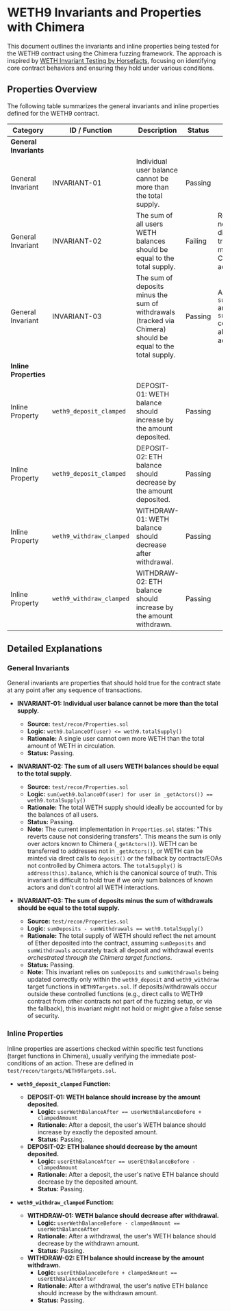 # WETH9 Invariants and Properties with Chimera

This document outlines the invariants and inline properties being tested for the WETH9 contract using the Chimera fuzzing framework. The approach is inspired by [WETH Invariant Testing by Horsefacts](https://github.com/horsefacts/weth-invariant-testing/), focusing on identifying core contract behaviors and ensuring they hold under various conditions.

## Properties Overview

The following table summarizes the general invariants and inline properties defined for the WETH9 contract.

| Category          | ID / Function         | Description                                                              | Status        | Notes                                     |
|-------------------|-----------------------|--------------------------------------------------------------------------|---------------|-------------------------------------------|
| **General Invariants** |                       |                                                                          |               |                                           |
| General Invariant | INVARIANT-01          | Individual user balance cannot be more than the total supply.            | Passing       |                                           |
| General Invariant | INVARIANT-02          | The sum of all users WETH balances should be equal to the total supply.  | Failing       | Reverts; does not consider direct transfers or mints outside Chimera's actor scope. |
| General Invariant | INVARIANT-03          | The sum of deposits minus the sum of withdrawals (tracked via Chimera) should be equal to the total supply. | Passing       | Assumes `sumDeposits` and `sumWithdrawals` correctly track all relevant actions. |
| **Inline Properties** |                       |                                                                          |               |                                           |
| Inline Property   | `weth9_deposit_clamped` | DEPOSIT-01: WETH balance should increase by the amount deposited.       | Passing       |                                           |
| Inline Property   | `weth9_deposit_clamped` | DEPOSIT-02: ETH balance should decrease by the amount deposited.        | Passing       |                                           |
| Inline Property   | `weth9_withdraw_clamped`| WITHDRAW-01: WETH balance should decrease after withdrawal.             | Passing       |                                           |
| Inline Property   | `weth9_withdraw_clamped`| WITHDRAW-02: ETH balance should increase by the amount withdrawn.       | Passing       |                                           |

## Detailed Explanations

### General Invariants

General invariants are properties that should hold true for the contract state at any point after any sequence of transactions.

*   **INVARIANT-01: Individual user balance cannot be more than the total supply.**
    *   **Source:** `test/recon/Properties.sol`
    *   **Logic:** `weth9.balanceOf(user) <= weth9.totalSupply()`
    *   **Rationale:** A single user cannot own more WETH than the total amount of WETH in circulation.
    *   **Status:** Passing.

*   **INVARIANT-02: The sum of all users WETH balances should be equal to the total supply.**
    *   **Source:** `test/recon/Properties.sol`
    *   **Logic:** `sum(weth9.balanceOf(user) for user in _getActors()) == weth9.totalSupply()`
    *   **Rationale:** The total WETH supply should ideally be accounted for by the balances of all users.
    *   **Status:** Passing.
    *   **Note:** The current implementation in `Properties.sol` states: "This reverts cause not considering transfers". This means the sum is only over actors known to Chimera (`_getActors()`). WETH can be transferred to addresses not in `_getActors()`, or WETH can be minted via direct calls to `deposit()` or the fallback by contracts/EOAs not controlled by Chimera actors. The `totalSupply()` is `address(this).balance`, which is the canonical source of truth. This invariant is difficult to hold true if we only sum balances of known actors and don't control all WETH interactions.

*   **INVARIANT-03: The sum of deposits minus the sum of withdrawals should be equal to the total supply.**
    *   **Source:** `test/recon/Properties.sol`
    *   **Logic:** `sumDeposits - sumWithdrawals == weth9.totalSupply()`
    *   **Rationale:** The total supply of WETH should reflect the net amount of Ether deposited into the contract, assuming `sumDeposits` and `sumWithdrawals` accurately track all deposit and withdrawal events *orchestrated through the Chimera target functions*.
    *   **Status:** Passing.
    *   **Note:** This invariant relies on `sumDeposits` and `sumWithdrawals` being updated correctly only within the `weth9_deposit` and `weth9_withdraw` target functions in `WETH9Targets.sol`. If deposits/withdrawals occur outside these controlled functions (e.g., direct calls to WETH9 contract from other contracts not part of the fuzzing setup, or via the fallback), this invariant might not hold or might give a false sense of security.

### Inline Properties

Inline properties are assertions checked within specific test functions (target functions in Chimera), usually verifying the immediate post-conditions of an action. These are defined in `test/recon/targets/WETH9Targets.sol`.

*   **`weth9_deposit_clamped` Function:**
    *   **DEPOSIT-01: WETH balance should increase by the amount deposited.**
        *   **Logic:** `userWethBalanceAfter == userWethBalanceBefore + clampedAmount`
        *   **Rationale:** After a deposit, the user's WETH balance should increase by exactly the deposited amount.
        *   **Status:** Passing.
    *   **DEPOSIT-02: ETH balance should decrease by the amount deposited.**
        *   **Logic:** `userEthBalanceAfter == userEthBalanceBefore - clampedAmount`
        *   **Rationale:** After a deposit, the user's native ETH balance should decrease by the deposited amount.
        *   **Status:** Passing.

*   **`weth9_withdraw_clamped` Function:**
    *   **WITHDRAW-01: WETH balance should decrease after withdrawal.**
        *   **Logic:** `userWethBalanceBefore - clampedAmount == userWethBalanceAfter`
        *   **Rationale:** After a withdrawal, the user's WETH balance should decrease by the withdrawn amount.
        *   **Status:** Passing.
    *   **WITHDRAW-02: ETH balance should increase by the amount withdrawn.**
        *   **Logic:** `userEthBalanceBefore + clampedAmount == userEthBalanceAfter`
        *   **Rationale:** After a withdrawal, the user's native ETH balance should increase by the withdrawn amount.
        *   **Status:** Passing. 